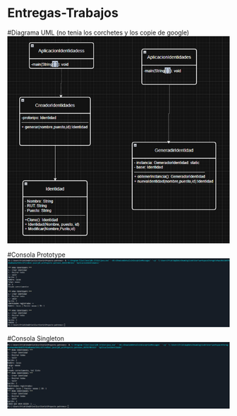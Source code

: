 # Entregas-Trabajos
#Diagrama UML (no tenia los corchetes y los copie de google)
![Image Alt](https://github.com/xluket3/Entregas-Trabajos/blob/303a9b4615fda65e7e6c3aad31fa9f68832790e5/UML.png)



#Consola Prototype
![Image Alt](https://github.com/xluket3/Entregas-Trabajos/blob/303a9b4615fda65e7e6c3aad31fa9f68832790e5/FotoPrototype.png)





#Consola Singleton
![Image Alt](https://github.com/xluket3/Entregas-Trabajos/blob/303a9b4615fda65e7e6c3aad31fa9f68832790e5/FotoSingleton.png)

